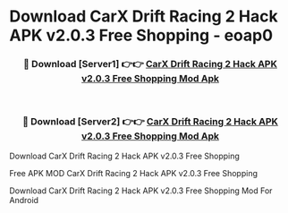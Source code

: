 # Download CarX Drift Racing 2 Hack APK v2.0.3 Free Shopping - eoap0



<div align="center">
<h3>🔴 Download [Server1] 👉👉 <a href="https://momento.my/?title=CarX_Drift_Racing_2_Hack_APK_v2.0.3_Free_Shopping">CarX Drift Racing 2 Hack APK v2.0.3 Free Shopping Mod Apk</a></h3><br>

<h3>🔴 Download [Server2] 👉👉 <a href="https://momento.my/?title=CarX_Drift_Racing_2_Hack_APK_v2.0.3_Free_Shopping">CarX Drift Racing 2 Hack APK v2.0.3 Free Shopping Mod Apk</a></h3>
</div>



Download CarX Drift Racing 2 Hack APK v2.0.3 Free Shopping 

Free APK MOD CarX Drift Racing 2 Hack APK v2.0.3 Free Shopping 

Download CarX Drift Racing 2 Hack APK v2.0.3 Free Shopping Mod For Android
